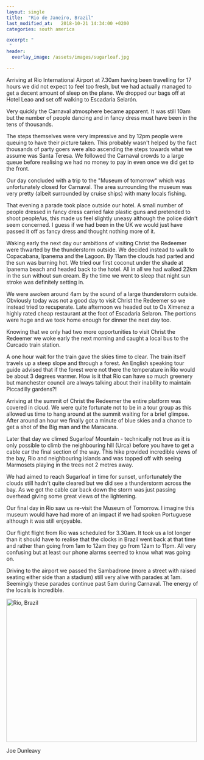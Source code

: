 ```yaml
---
layout: single
title:  "Rio de Janeiro, Brazil"
last_modified_at:   2018-10-21 14:34:00 +0200
categories: south america

excerpt: "
 "
header:
  overlay_image: /assets/images/sugarloaf.jpg

---
```



Arriving at Rio International Airport at 7.30am having been travelling for 17 hours we did not expect to feel too fresh, but we had actually managed to get a decent amount of sleep on the plane. We dropped our bags off at Hotel Leao and set off walking to Escadaria Selarón. 

Very quickly the Carnaval atmosphere became apparent. It was still 10am but the number of people dancing and in fancy dress must have been in the tens of thousands. 

The steps themselves were very impressive and by 12pm people were queuing to have their picture taken. This probably wasn't helped by the fact thousands of party goers were also ascending the steps towards what we assume was Santa Teresa. We followed the Carnaval crowds to a large queue before realising we had no money to pay in even once we did get to the front. 

Our day concluded with a trip to the 
"Museum of tomorrow" which was unfortunately closed for Carnaval. The area surrounding the museum was very pretty (albeit surrounded by cruise ships) with many locals fishing.

That evening a parade took place outside our hotel. A small number of people dressed in fancy dress carried fake plastic guns and pretended to shoot people/us, this made us feel slightly uneasy although the police didn't seem concerned. I guess if we had been in the UK we would just have passed it off as fancy dress and thought nothing more of it.

Waking early the next day our ambitions of visiting Christ the Redeemer were thwarted by the thunderstorm outside. We decided instead to walk to Copacabana, Ipanema and the Lagoon. By 11am the clouds had parted and the sun was burning hot. We tried our first coconut under the shade at Ipanema beach and headed back to the hotel. All in all we had walked 22km in the sun without sun cream. By the time we went to sleep that night sun stroke was definitely setting in.

We were awoken around 4am by the sound of a large thunderstorm outside. Obviously today was not a good day to visit Christ the Redeemer so we instead tried to recuperate. Late afternoon we headed out to Os Ximenez a highly rated cheap restaurant at the foot of Escadaria Selaron. The portions were huge and we took home enough for dinner the next day too.

Knowing that we only had two more opportunities to visit Christ the Redeemer we woke early the next morning and caught a local bus to the Curcado train station.

A one hour wait for the train gave the skies time to clear. The train itself travels up a steep slope and through a forest. An English speaking tour guide advised that if the forest were not there the temperature in Rio would be about 3 degrees warmer. How is it that Rio can have so much greenery but manchester council are always talking about their inability to maintain Piccadilly gardens?!

Arriving at the summit of Christ the Redeemer the entire platform was covered in cloud. We were quite fortunate not to be in a tour group as this allowed us time to hang around at the summit waiting for a brief glimpse. After around an hour we finally got a minute of blue skies and a chance to get a shot of the Big man and the Maracana.

Later that day we climed Sugarloaf Mountain - technically not true as it is only possible to climb the neighbouring hill (Urca) before you have to get a cable car the final section of the way. This hike provided incredible views of the bay, Rio and neighbouring islands and was topped off with seeing Marmosets playing in the trees not 2 metres away.

We had aimed to reach Sugarloaf in time for sunset, unfortunately the clouds still hadn't quite cleared but we did see a thunderstorm across the bay. As we got the cable car back down the storm was just passing overhead giving some great views of the lightening.

Our final day in Rio saw us re-visit the Museum of Tomorrow. I imagine this museum would have had more of an impact if we had spoken Portuguese although it was still enjoyable.

Our flight flight from Rio was scheduled for 3.30am. It took us a lot longer than it should have to realise that the clocks in Brazil went back at that time and rather than going from 1am to 12am they go from 12am to 11pm. All very confusing but at least our phone alarms seemed to know what was going on. 

Driving to the airport we passed the Sambadrone (more a street with raised seating either side than a stadium) still very alive with parades at 1am. Seemingly these parades continue past 5am during Carnaval. The energy of the locals is incredible.

<a data-flickr-embed="true"  href="https://www.flickr.com/photos/141696511@N06/albums/72157690491312392" title="Rio, Brazil"><img src="https://farm5.staticflickr.com/4714/25418872197_66277dd69d.jpg" width="500" height="375" alt="Rio, Brazil"></a><script async src="//embedr.flickr.com/assets/client-code.js" charset="utf-8"></script>

Joe Dunleavy
